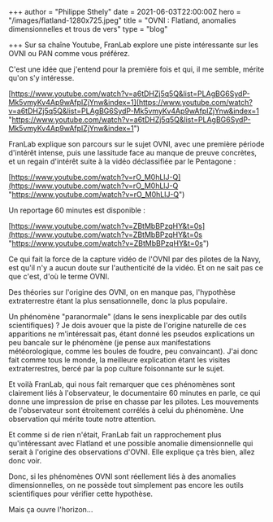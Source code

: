 +++
author = "Philippe Sthely"
date = 2021-06-03T22:00:00Z
hero = "/images/flatland-1280x725.jpeg"
title = "OVNI : Flatland, anomalies dimensionnelles et trous de vers"
type = "blog"

+++
Sur sa chaîne Youtube, FranLab explore une piste intéressante sur les OVNI ou PAN comme vous préférez.

C'est une idée que j'entend pour la première fois et qui, il me semble, mérite qu'on s'y intéresse.

[https://www.youtube.com/watch?v=a6tDHZj5q5Q&list=PLAgBG6SydP-Mk5vmyKv4Ap9wAfpIZjYnw&index=1](https://www.youtube.com/watch?v=a6tDHZj5q5Q&list=PLAgBG6SydP-Mk5vmyKv4Ap9wAfpIZjYnw&index=1 "https://www.youtube.com/watch?v=a6tDHZj5q5Q&list=PLAgBG6SydP-Mk5vmyKv4Ap9wAfpIZjYnw&index=1")

FranLab explique son parcours sur le sujet OVNI, avec une première période d'intérêt intense, puis une lassitude face au manque de preuve concrètes, et un regain d'intérêt suite à la vidéo déclassifiée par le Pentagone :

[https://www.youtube.com/watch?v=rO_M0hLlJ-Q](https://www.youtube.com/watch?v=rO_M0hLlJ-Q "https://www.youtube.com/watch?v=rO_M0hLlJ-Q")

Un reportage 60 minutes est disponible :

[https://www.youtube.com/watch?v=ZBtMbBPzqHY&t=0s](https://www.youtube.com/watch?v=ZBtMbBPzqHY&t=0s "https://www.youtube.com/watch?v=ZBtMbBPzqHY&t=0s")

Ce qui fait la force de la capture vidéo de l'OVNI par des pilotes de la Navy, est qu'il n'y a aucun doute sur l'authenticité de la vidéo. Et on ne sait pas ce que c'est, d'où le terme OVNI.

Des théories sur l'origine des OVNI, on en manque pas, l'hypothèse extraterrestre étant la plus sensationnelle, donc la plus populaire.

Un phénomène "paranormale" (dans le sens inexplicable par des outils scientifiques) ? Je dois avouer que la piste de l'origine naturelle de ces apparitions ne m'intéressait pas, étant donné les pseudos explications un peu bancale sur le phénomène (je pense aux manifestations météorologique, comme les boules de foudre, peu convaincant). J'ai donc fait comme tous le monde, la meilleure explication étant les visites extraterrestres, bercé par la pop culture foisonnante sur le sujet.

Et voilà FranLab, qui nous fait remarquer que ces phénomènes sont clairement liés à l'observateur, le documentaire 60 minutes en parle, ce qui donne une impression de prise en chasse par les pilotes. Les mouvements de l'observateur sont étroitement corrélés à celui du phénomène. Une observation qui mérite toute notre attention.

Et comme si de rien n'était, FranLab fait un rapprochement plus qu'intéressant avec Flatland et une possible anomalie dimensionnelle qui serait à l'origine des observations d'OVNI. Elle explique ça très bien, allez donc voir.

Donc, si les phénomènes OVNI sont réellement liés à des anomalies dimensionnelles, on ne possède tout simplement pas encore les outils scientifiques pour vérifier cette hypothèse.

Mais ça ouvre l'horizon...